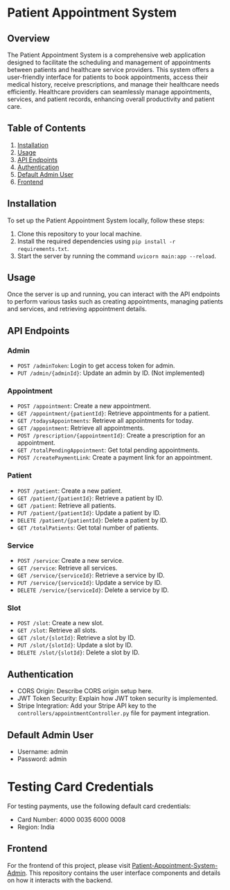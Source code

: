 # Patient Appointment System

## Overview

The Patient Appointment System is a comprehensive web application designed to facilitate the scheduling and management of appointments between patients and healthcare service providers. This system offers a user-friendly interface for patients to book appointments, access their medical history, receive prescriptions, and manage their healthcare needs efficiently. Healthcare providers can seamlessly manage appointments, services, and patient records, enhancing overall productivity and patient care.

## Table of Contents

1. [Installation](#installation)
2. [Usage](#usage)
3. [API Endpoints](#api-endpoints)
4. [Authentication](#authentication)
5. [Default Admin User](#default-admin-user)
6. [Frontend](#frontend)

## Installation

To set up the Patient Appointment System locally, follow these steps:

1. Clone this repository to your local machine.
2. Install the required dependencies using `pip install -r requirements.txt`.
3. Start the server by running the command `uvicorn main:app --reload`.

## Usage

Once the server is up and running, you can interact with the API endpoints to perform various tasks such as creating appointments, managing patients and services, and retrieving appointment details.

## API Endpoints

### Admin

- `POST /adminToken`: Login to get access token for admin.
- `PUT /admin/{adminId}`: Update an admin by ID. (Not implemented)

### Appointment

- `POST /appointment`: Create a new appointment.
- `GET /appointment/{patientId}`: Retrieve appointments for a patient.
- `GET /todaysAppointments`: Retrieve all appointments for today.
- `GET /appointment`: Retrieve all appointments.
- `POST /prescription/{appointmentId}`: Create a prescription for an appointment.
- `GET /totalPendingAppointment`: Get total pending appointments.
- `POST /createPaymentLink`: Create a payment link for an appointment.

### Patient

- `POST /patient`: Create a new patient.
- `GET /patient/{patientId}`: Retrieve a patient by ID.
- `GET /patient`: Retrieve all patients.
- `PUT /patient/{patientId}`: Update a patient by ID.
- `DELETE /patient/{patientId}`: Delete a patient by ID.
- `GET /totalPatients`: Get total number of patients.

### Service

- `POST /service`: Create a new service.
- `GET /service`: Retrieve all services.
- `GET /service/{serviceId}`: Retrieve a service by ID.
- `PUT /service/{serviceId}`: Update a service by ID.
- `DELETE /service/{serviceId}`: Delete a service by ID.

### Slot

- `POST /slot`: Create a new slot.
- `GET /slot`: Retrieve all slots.
- `GET /slot/{slotId}`: Retrieve a slot by ID.
- `PUT /slot/{slotId}`: Update a slot by ID.
- `DELETE /slot/{slotId}`: Delete a slot by ID.

## Authentication

- CORS Origin: Describe CORS origin setup here.
- JWT Token Security: Explain how JWT token security is implemented.
- Stripe Integration: Add your Stripe API key to the `controllers/appointmentController.py` file for payment integration.

## Default Admin User

- Username: admin
- Password: admin

# Testing Card Credentials

For testing payments, use the following default card credentials:

- Card Number: 4000 0035 6000 0008
- Region: India

## Frontend

For the frontend of this project, please visit [Patient-Appointment-System-Admin](https://github.com/Jhaveri-Jeet/Patient-Appointment-System-Admin). This repository contains the user interface components and details on how it interacts with the backend.
